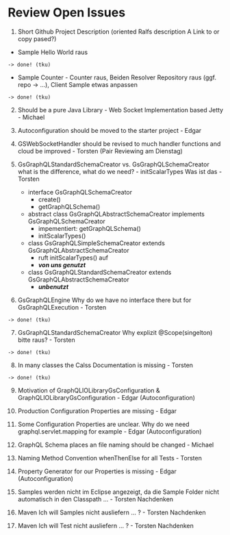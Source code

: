 # Review Open Issues 
1. Short Github Project Description (oriented Ralfs description A Link to or copy pased?)
- Sample Hello World raus 

```
-> done! (tku)
```

- Sample Counter - Counter raus, Beiden Resolver Repository raus (ggf. repo -> ...), Client Sample etwas anpassen 

```
-> done! (tku)
```

2. Should be a pure Java Library - Web Socket Implementation based Jetty - Michael 
3. Autoconfiguration should be moved to the starter project - Edgar 

4. GSWebSocketHandler should be revised to much handler functions and cloud be improved  - Torsten (Pair Reviewing am Dienstag)

5. GsGraphQLStandardSchemaCreator vs. GsGraphQLSchemaCreator what is the difference, what do we need? - initScalarTypes Was ist das - Torsten 

   - interface GsGraphQLSchemaCreator
     - create()
     - getGraphQLSchema()
   - abstract class GsGraphQLAbstractSchemaCreator implements GsGraphQLSchemaCreator
     - impementiert: getGraphQLSchema()
     - initScalarTypes()
   - class GsGraphQLSimpleSchemaCreator extends GsGraphQLAbstractSchemaCreator
     - ruft initScalarTypes() auf
     - ***von uns genutzt***
   - class GsGraphQLStandardSchemaCreator extends GsGraphQLAbstractSchemaCreator
     - ***unbenutzt***

6. GsGraphQLEngine Why do we have no interface there but for GsGraphQLExecution - Torsten 

```
-> done! (tku)
```

7. GsGraphQLStandardSchemaCreator Why explizit @Scope(singelton) bitte raus? - Torsten 

```
-> done! (tku)
```

8. In many classes the Calss Documentation is missing - Torsten 

```
-> done! (tku)
```

9. Motivation of GraphQLIOLibraryGsConfiguration & GraphQLIOLibraryGsConfiguration - Edgar (Autoconfiguration)
10. Production Configuration Properties are missing - Edgar 
11. Some Configuration Properties are unclear. Why do we need graphql.servlet.mapping for example - Edgar (Autoconfiguration)
12. GraphQL Schema places an file naming should be changed - Michael 
13. Naming Method Convention whenThenElse for all Tests - Torsten 
14. Property Generator for our Properties is missing - Edgar (Autoconfiguration)

15. Samples werden nicht im Eclipse angezeigt, da die Sample Folder nicht automatisch in den Classpath ... - Torsten Nachdenken 
16. Maven Ich will Samples nicht ausliefern ... ? - Torsten Nachdenken 
17. Maven Ich will Test nicht ausliefern ... ? - Torsten Nachdenken 
